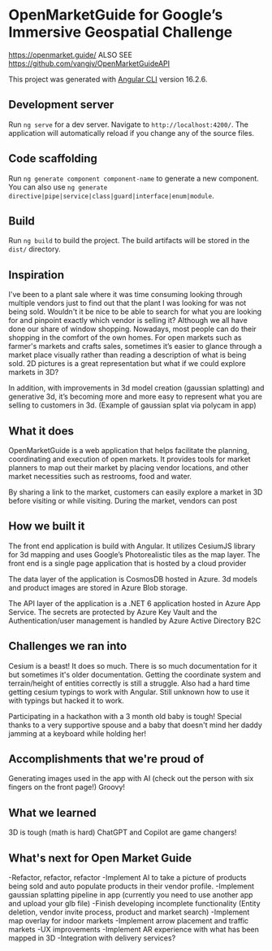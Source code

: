 # OpenMarketGuide for Google’s Immersive Geospatial Challenge

https://openmarket.guide/
ALSO SEE https://github.com/vangjv/OpenMarketGuideAPI

This project was generated with [Angular CLI](https://github.com/angular/angular-cli) version 16.2.6.

## Development server

Run `ng serve` for a dev server. Navigate to `http://localhost:4200/`. The application will automatically reload if you change any of the source files.

## Code scaffolding

Run `ng generate component component-name` to generate a new component. You can also use `ng generate directive|pipe|service|class|guard|interface|enum|module`.

## Build

Run `ng build` to build the project. The build artifacts will be stored in the `dist/` directory.

## Inspiration
I've been to a plant sale where it was time consuming looking through multiple vendors just to find out that the plant I was looking for was not being sold. Wouldn't it be nice to be able to search for what you are looking for and pinpoint exactly which vendor is selling it?  Although we all have done our share of window shopping. Nowadays, most people can do their shopping in the comfort of the own homes.  For open markets such as farmer's markets and crafts sales, sometimes it’s easier to glance through a market place visually rather than reading a description of what is being sold. 
 2D pictures is a great representation but what if we could explore markets in 3D? 

In addition, with improvements in 3d model creation (gaussian splatting) and generative 3d, it’s becoming more and more easy to represent what you are selling to customers in 3d. (Example of gaussian splat via polycam in app)

## What it does
OpenMarketGuide is a web application that helps facilitate the planning, coordinating and execution of open markets.  It provides tools for market planners to map out their market by placing vendor locations,  and other market necessities such as restrooms, food and water.

By sharing a link to the market, customers can easily explore a market in 3D before visiting or while visiting.  During the market, vendors can post

## How we built it
The front end application is build with Angular.  It utilizes CesiumJS library for 3d mapping and uses Google’s Photorealistic tiles as the map layer.  The front end is a single page application that is hosted by a cloud provider 

The data layer of the application is CosmosDB hosted in Azure.  3d models and product images are stored in Azure Blob storage.

The API layer of the application is a .NET 6 application hosted in Azure App Service.
The secrets are protected by Azure Key Vault and the Authentication/user management is handled by Azure Active Directory B2C

## Challenges we ran into
Cesium is a beast!  It does so much. There is so much documentation for it but sometimes it's older documentation.  Getting the coordinate system and terrain/height of entities correctly is still a struggle. Also had a hard time getting cesium typings to work with Angular.  Still unknown how to use it with typings but hacked it to work.

Participating in a hackathon with a 3 month old baby is tough! Special thanks to a very supportive spouse and a baby that doesn't mind her daddy jamming at a keyboard while holding her!

## Accomplishments that we're proud of
Generating images used in the app with AI (check out the person with six fingers on the front page!) Groovy!

## What we learned
3D is tough (math is hard)
ChatGPT and Copilot are game changers! 

## What's next for Open Market Guide
-Refactor, refactor, refactor
-Implement AI to take a picture of products being sold and auto populate products in their vendor profile.
-Implement gaussian splatting pipeline in app (currently you need to use another app and upload your glb file)
-Finish developing incomplete functionality (Entity deletion, vendor invite process, product and market search)
-Implement map overlay for indoor markets
-Implement arrow placement and traffic markets
-UX improvements
-Implement AR experience with what has been mapped in 3D
-Integration with delivery services?
